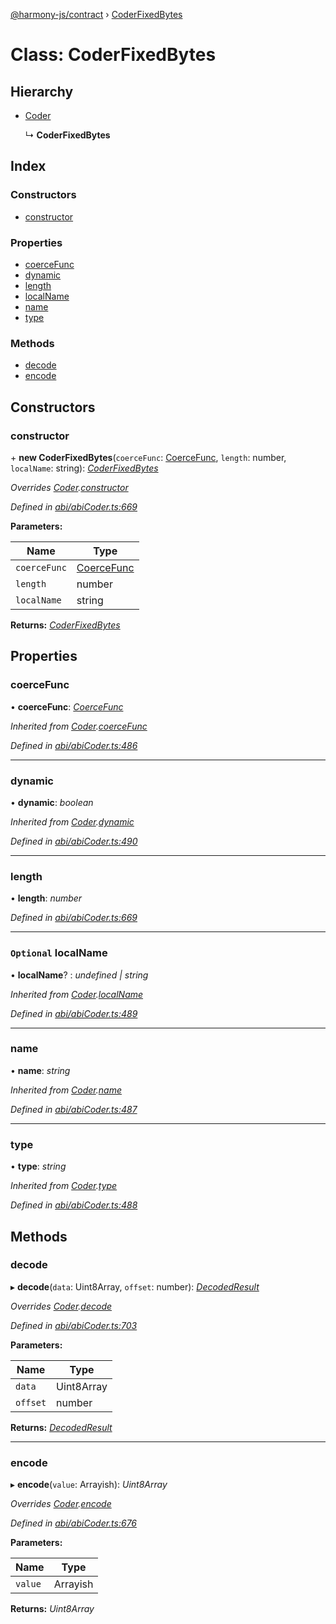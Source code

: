 [@harmony-js/contract](../globals.md) › [CoderFixedBytes](coderfixedbytes.md)

# Class: CoderFixedBytes

## Hierarchy

* [Coder](coder.md)

  ↳ **CoderFixedBytes**

## Index

### Constructors

* [constructor](coderfixedbytes.md#constructor)

### Properties

* [coerceFunc](coderfixedbytes.md#coercefunc)
* [dynamic](coderfixedbytes.md#dynamic)
* [length](coderfixedbytes.md#length)
* [localName](coderfixedbytes.md#optional-localname)
* [name](coderfixedbytes.md#name)
* [type](coderfixedbytes.md#type)

### Methods

* [decode](coderfixedbytes.md#decode)
* [encode](coderfixedbytes.md#encode)

## Constructors

###  constructor

\+ **new CoderFixedBytes**(`coerceFunc`: [CoerceFunc](../globals.md#coercefunc), `length`: number, `localName`: string): *[CoderFixedBytes](coderfixedbytes.md)*

*Overrides [Coder](coder.md).[constructor](coder.md#constructor)*

*Defined in [abi/abiCoder.ts:669](https://github.com/FireStack-Lab/Harmony-sdk-core/blob/ad01043/packages/harmony-contract/src/abi/abiCoder.ts#L669)*

**Parameters:**

Name | Type |
------ | ------ |
`coerceFunc` | [CoerceFunc](../globals.md#coercefunc) |
`length` | number |
`localName` | string |

**Returns:** *[CoderFixedBytes](coderfixedbytes.md)*

## Properties

###  coerceFunc

• **coerceFunc**: *[CoerceFunc](../globals.md#coercefunc)*

*Inherited from [Coder](coder.md).[coerceFunc](coder.md#coercefunc)*

*Defined in [abi/abiCoder.ts:486](https://github.com/FireStack-Lab/Harmony-sdk-core/blob/ad01043/packages/harmony-contract/src/abi/abiCoder.ts#L486)*

___

###  dynamic

• **dynamic**: *boolean*

*Inherited from [Coder](coder.md).[dynamic](coder.md#dynamic)*

*Defined in [abi/abiCoder.ts:490](https://github.com/FireStack-Lab/Harmony-sdk-core/blob/ad01043/packages/harmony-contract/src/abi/abiCoder.ts#L490)*

___

###  length

• **length**: *number*

*Defined in [abi/abiCoder.ts:669](https://github.com/FireStack-Lab/Harmony-sdk-core/blob/ad01043/packages/harmony-contract/src/abi/abiCoder.ts#L669)*

___

### `Optional` localName

• **localName**? : *undefined | string*

*Inherited from [Coder](coder.md).[localName](coder.md#optional-localname)*

*Defined in [abi/abiCoder.ts:489](https://github.com/FireStack-Lab/Harmony-sdk-core/blob/ad01043/packages/harmony-contract/src/abi/abiCoder.ts#L489)*

___

###  name

• **name**: *string*

*Inherited from [Coder](coder.md).[name](coder.md#name)*

*Defined in [abi/abiCoder.ts:487](https://github.com/FireStack-Lab/Harmony-sdk-core/blob/ad01043/packages/harmony-contract/src/abi/abiCoder.ts#L487)*

___

###  type

• **type**: *string*

*Inherited from [Coder](coder.md).[type](coder.md#type)*

*Defined in [abi/abiCoder.ts:488](https://github.com/FireStack-Lab/Harmony-sdk-core/blob/ad01043/packages/harmony-contract/src/abi/abiCoder.ts#L488)*

## Methods

###  decode

▸ **decode**(`data`: Uint8Array, `offset`: number): *[DecodedResult](../interfaces/decodedresult.md)*

*Overrides [Coder](coder.md).[decode](coder.md#abstract-decode)*

*Defined in [abi/abiCoder.ts:703](https://github.com/FireStack-Lab/Harmony-sdk-core/blob/ad01043/packages/harmony-contract/src/abi/abiCoder.ts#L703)*

**Parameters:**

Name | Type |
------ | ------ |
`data` | Uint8Array |
`offset` | number |

**Returns:** *[DecodedResult](../interfaces/decodedresult.md)*

___

###  encode

▸ **encode**(`value`: Arrayish): *Uint8Array*

*Overrides [Coder](coder.md).[encode](coder.md#abstract-encode)*

*Defined in [abi/abiCoder.ts:676](https://github.com/FireStack-Lab/Harmony-sdk-core/blob/ad01043/packages/harmony-contract/src/abi/abiCoder.ts#L676)*

**Parameters:**

Name | Type |
------ | ------ |
`value` | Arrayish |

**Returns:** *Uint8Array*
